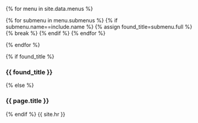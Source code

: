 {% for menu in site.data.menus %}

{% for submenu in menu.submenus %}
{% if submenu.name==include.name %}
{% assign found_title=submenu.full %}
{% break %}
{% endif %}
{% endfor %}

{% endfor %}

{% if found_title %}
### {{ found_title }}
{% else %}
### {{ page.title }}
{% endif %}
{{ site.hr }}
